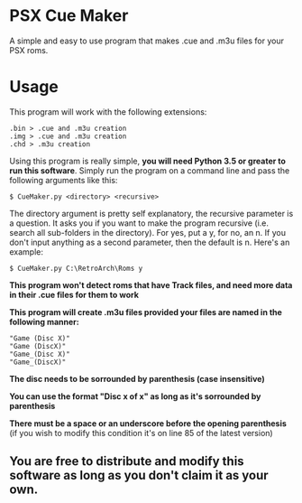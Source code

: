 # PSX Cue Maker
A simple and easy to use program that makes .cue and .m3u files for your PSX roms.

# Usage
This program will work with the following extensions:

```
.bin > .cue and .m3u creation
.img > .cue and .m3u creation
.chd > .m3u creation
```

Using this program is really simple, **you will need Python 3.5 or greater to run this software**. Simply run the program on a command line and pass the following arguments like this:

```
$ CueMaker.py <directory> <recursive>
```

The directory argument is pretty self explanatory, the recursive parameter is a question. It asks you if you want to make the program recursive (i.e. search all sub-folders in the directory). For yes, put a y, for no, an n. If you don't input anything as a second parameter, then the default is n. Here's an example:

```
$ CueMaker.py C:\RetroArch\Roms y
```

**This program won't detect roms that have Track files, and need more data in their .cue files for them to work**

**This program will create .m3u files provided your files are named in the following manner:**

```
"Game (Disc X)"
"Game (DiscX)"
"Game_(Disc X)"
"Game_(DiscX)"
```
 **The disc needs to be sorrounded by parenthesis (case insensitive)**
 
 **You can use the format "Disc x of x" as long as it's sorrounded by parenthesis**
 
 **There must be a space or an underscore before the opening parenthesis** (if you wish to modify this condition it's on line 85 of the latest version)
 
 ## You are free to distribute and modify this software as long as you don't claim it as your own.
